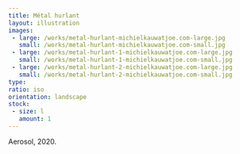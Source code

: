 ```yaml
---
title: Métal hurlant
layout: illustration
images:
 - large: /works/metal-hurlant-michielkauwatjoe.com-large.jpg
   small: /works/metal-hurlant-michielkauwatjoe.com-small.jpg
 - large: /works/metal-hurlant-1-michielkauwatjoe.com-large.jpg
   small: /works/metal-hurlant-1-michielkauwatjoe.com-small.jpg
 - large: /works/metal-hurlant-2-michielkauwatjoe.com-large.jpg
   small: /works/metal-hurlant-2-michielkauwatjoe.com-small.jpg
type: 
ratio: iso
orientation: landscape
stock:
 - size: l 
   amount: 1
---
```


Aerosol, 2020.

